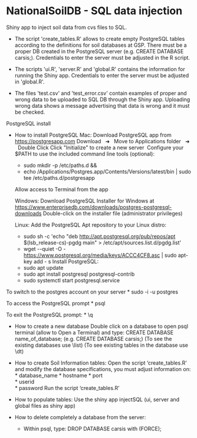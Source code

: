 # NationalSoilDB - SQL data injection
Shiny app to inject soil data from cvs files to SQL.
 - The script 'create_tables.R' allows to create empty PostgreSQL tables according to the definitions for soil databases at GSP. There must be a proper DB created in the PostgreSQL server (e.g. CREATE DATABASE carsis;). Credentials to enter the server must be adjusted in the R script.

 - The scripts 'ui.R', 'server.R' and 'global.R' contains the information for running the Shiny app. Credentials to enter the server must be adjusted in 'global.R'.

 - The files 'test.csv' and 'test_error.csv' contain examples of proper and wrong data to be uploaded to SQL DB through the Shiny app. Uploading wrong data shows a message advertising that data is wrong and it must be checked. 


PostgreSQL install
- How to install PostgreSQL
	Mac:
	Download PostgreSQL app from https://postgresapp.com
	Download   ➜   Move to Applications folder   ➜   Double Click
	Click "Initialize" to create a new server 	Configure your $PATH to use the included command line tools (optional):
    * sudo mkdir -p /etc/paths.d &&
    * echo /Applications/Postgres.app/Contents/Versions/latest/bin | sudo tee /etc/paths.d/postgresapp

	Allow access to Terminal from the app

	Windows:
	Download PostgreSQL Installer for Windows at https://www.enterprisedb.com/downloads/postgres-postgresql-downloads
	Double-click on the installer file (administrator privileges)
	
	Linux:
	Add the PostgreSQL Apt repository to your Linux distro:
    * sudo sh -c 'echo "deb http://apt.postgresql.org/pub/repos/apt $(lsb_release-cs)-pgdg main" &gt; /etc/apt/sources.list.d/pgdg.list'
    * wget --quiet -O - https://www.postgresql.org/media/keys/ACCC4CF8.asc | sudo apt-key add - s
	Install PostgreSQL:	
    * sudo apt update
    * sudo apt install postgresql postgresql-contrib
    * sudo systemctl start postgresql.service
      
To switch to the postgres account on your server
    * sudo -i -u postgres
    
To access the PostgreSQL prompt
    * psql
    
To exit the PostgreSQL prompt:
    * \q

- How to create a new database
	Double click on a database to open psql terminal (allow to Open a Terminal) and type:  CREATE DATABASE name_of_database;
	(e.g. CREATE DATABASE carsis;)
	(To see the existing databases use  \list)
	(To see existing tables in the database use \dt)

- How to create Soil Information tables:
	Open the script ‘create_tables.R’ and modify the database specifications, you must adjust information on:
			* database_name
			* hostname
			* port	
			* userid	
			* password
	Run the script  ‘create_tables.R’ 

- How to populate tables:
Use the shiny app injectSQL (ui, server and global files as shiny app)

- How to delete completely a database from the server:
    - Within psql, type: DROP DATABASE carsis with (FORCE);
